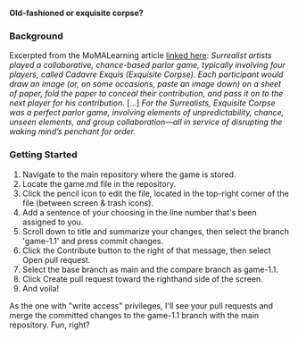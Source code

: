 **Old-fashioned or exquisite corpse?**

### Background
Excerpted from the MoMALearning article [linked here](https://www.moma.org/learn/moma_learning/tanguy-miro-morise-manray-nude/):
*Surrealist artists played a collaborative, chance-based parlor game, typically involving four players, called Cadavre Exquis (Exquisite Corpse). Each participant would draw an image (or, on some occasions, paste an image down) on a sheet of paper, fold the paper to conceal their contribution, and pass it on to the next player for his contribution.* [...] *For the Surrealists, Exquisite Corpse was a perfect parlor game, involving elements of unpredictability, chance, unseen elements, and group collaboration—all in service of disrupting the waking mind’s penchant for order.*

### Getting Started
1. Navigate to the main repository where the game is stored.
2. Locate the game.md file in the repository.
3. Click the pencil icon to edit the file, located in the top-right corner of the file (between screen & trash icons).
3. Add a sentence of your choosing in the line number that's been assigned to you.
4. Scroll down to title and summarize your changes, then select the branch 'game-1.1' and press commit changes.
5. Click the Contribute button to the right of that message, then select Open pull request.
6. Select the base branch as main and the compare branch as game-1.1.
7. Click Create pull request toward the righthand side of the screen.
8. And voila!

As the one with "write access" privileges, I'll see your pull requests and merge the committed changes to the game-1.1 branch with the main repository. Fun, right? 
